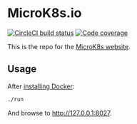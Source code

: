 # MicroK8s.io

[![CircleCI build status](https://circleci.com/gh/canonical-web-and-design/microk8s.io.svg?style=shield)](https://circleci.com/gh/canonical-web-and-design/microk8s.io)
[![Code coverage](https://codecov.io/gh/canonical-web-and-design/microk8s.io/branch/master/graph/badge.svg)](https://codecov.io/gh/canonical-web-and-design/microk8s.io)

This is the repo for the [MicroK8s website](https://microk8s.io).

## Usage

After [installing Docker](https://docs.docker.com/install/):

``` bash
./run
```

And browse to http://127.0.0.1:8027.


